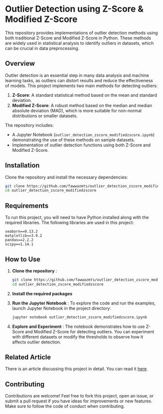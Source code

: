 
# Outlier Detection using Z-Score & Modified Z-Score

This repository provides implementations of outlier detection methods using both traditional Z-Score and Modified Z-Score in Python. These methods are widely used in statistical analysis to identify outliers in datasets, which can be crucial in data preprocessing.

## Overview

Outlier detection is an essential step in many data analysis and machine learning tasks, as outliers can distort results and reduce the effectiveness of models. This project implements two main methods for detecting outliers:

1. **Z-Score**: A standard statistical method based on the mean and standard deviation.
2. **Modified Z-Score**: A robust method based on the median and median absolute deviation (MAD), which is more suitable for non-normal distributions or smaller datasets.

The repository includes:

* A Jupyter Notebook (`outlier_detection_zscore_modifiedzscore.ipynb`) demonstrating the use of these methods on sample datasets.
* Implementation of outlier detection functions using both Z-Score and Modified Z-Score.

## Installation

Clone the repository and install the necessary dependencies:

```bash
git clone https://github.com/fawwazmts/outlier_detection_zscore_modifiedzscore.git
cd outlier_detection_zscore_modifiedzscore
```

## Requirements

To run this project, you will need to have Python installed along with the required libraries. The following libraries are used in this project:

```
seaborn==0.13.2
matplotlib==3.9.2
pandas==2.2.2
scipy==1.14.1
```

## How to Use

1. **Clone the repository** :

   ```bash
   git clone https://github.com/fawwazmts/outlier_detection_zscore_modifiedzscore.git
   cd outlier_detection_zscore_modifiedzscore
   ```
2. **Install the required packages**
3. **Run the Jupyter Notebook** :
   To explore the code and run the examples, launch Jupyter Notebook in the project directory:

   ```bash
   jupyter notebook outlier_detection_zscore_modifiedzscore.ipynb
   ```
4. **Explore and Experiment** :
   The notebook demonstrates how to use Z-Score and Modified Z-Score for detecting outliers. You can experiment with different datasets or modify the thresholds to observe how it affects outlier detection.

## **Related Article**

There is an article discussing this project in detail. You can read it [here](https://medium.com/@fawwazmts/z-score-and-modified-z-score-f689296e4d3a).

## Contributing

Contributions are welcome! Feel free to fork this project, open an issue, or submit a pull request if you have ideas for improvements or new features. Make sure to follow the code of conduct when contributing.

